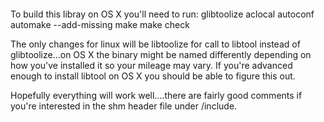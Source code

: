 ####
To build this libray on OS X you'll need to run: 
glibtoolize
aclocal
autoconf
automake --add-missing
make
make check

The only changes for linux will be libtoolize for 
call to libtool instead of glibtoolize...on OS X
the binary might be named differently depending 
on how you've installed it so your mileage may 
vary.  If you're advanced enough to install libtool
on OS X you should be able to figure this out.

Hopefully everything will work well....there are fairly good comments
if you're interested in the shm header file under /include.


